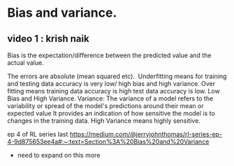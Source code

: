 # Bias and variance.

## video 1 : krish naik

Bias is the expectation/difference between the predicted value and the actual value.

The errors are absolute (mean squared etc). 
Underfitting means for training and testing data accuracy is very low/ high bias and high variance.
Over fitting means training data accuracy is high test data accuracy is low. Low Bias and High Variance.
Variance: The variance of a model refers to the variability or spread of the model's predictions around their mean or expected value
It provides an indication of how sensitive the model is to changes in the training data. High Variance means highly sensitive.

ep 4 of RL series last
https://medium.com/@jerryjohnthomas/rl-series-ep-4-9d875653ee4a#:~:text=Section%3A%20Bias%20and%20Variance
* need to expand on this more
